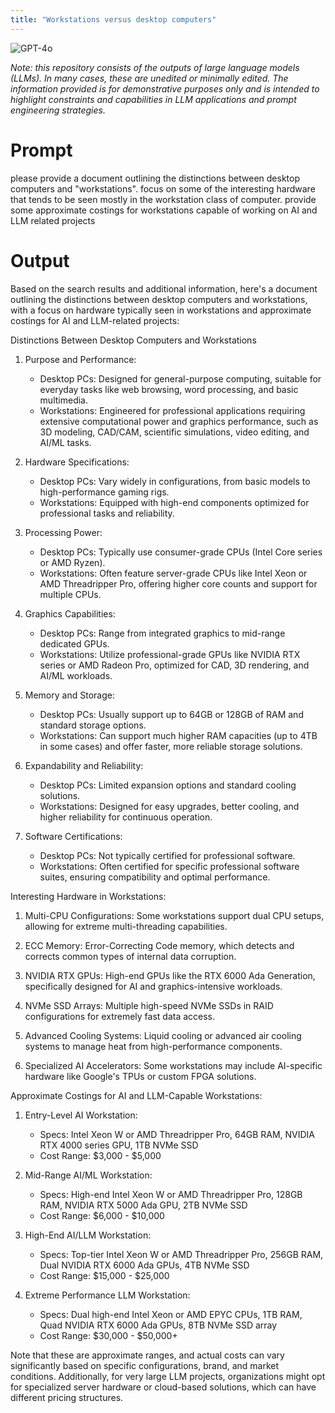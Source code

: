 ```yaml
---
title: "Workstations versus desktop computers"
---
```

![GPT-4o](https://img.shields.io/badge/GPT--4o-3333FF?style=for-the-badge&logo=openai&logoColor=white)



*Note: this repository consists of the outputs of large language models (LLMs). In many cases, these are unedited or minimally edited. The information provided is for demonstrative purposes only and is intended to highlight constraints and capabilities in LLM applications and prompt engineering strategies.*


 
# Prompt

please provide a document outlining the distinctions between desktop computers and "workstations". focus on some of the interesting hardware that tends to be seen mostly in the workstation class of computer. provide some approximate costings for workstations capable of working on AI and LLM related projects

# Output


Based on the search results and additional information, here's a document outlining the distinctions between desktop computers and workstations, with a focus on hardware typically seen in workstations and approximate costings for AI and LLM-related projects:

Distinctions Between Desktop Computers and Workstations

1. Purpose and Performance:
   - Desktop PCs: Designed for general-purpose computing, suitable for everyday tasks like web browsing, word processing, and basic multimedia.
   - Workstations: Engineered for professional applications requiring extensive computational power and graphics performance, such as 3D modeling, CAD/CAM, scientific simulations, video editing, and AI/ML tasks.

2. Hardware Specifications:
   - Desktop PCs: Vary widely in configurations, from basic models to high-performance gaming rigs.
   - Workstations: Equipped with high-end components optimized for professional tasks and reliability.

3. Processing Power:
   - Desktop PCs: Typically use consumer-grade CPUs (Intel Core series or AMD Ryzen).
   - Workstations: Often feature server-grade CPUs like Intel Xeon or AMD Threadripper Pro, offering higher core counts and support for multiple CPUs.

4. Graphics Capabilities:
   - Desktop PCs: Range from integrated graphics to mid-range dedicated GPUs.
   - Workstations: Utilize professional-grade GPUs like NVIDIA RTX series or AMD Radeon Pro, optimized for CAD, 3D rendering, and AI/ML workloads.

5. Memory and Storage:
   - Desktop PCs: Usually support up to 64GB or 128GB of RAM and standard storage options.
   - Workstations: Can support much higher RAM capacities (up to 4TB in some cases) and offer faster, more reliable storage solutions.

6. Expandability and Reliability:
   - Desktop PCs: Limited expansion options and standard cooling solutions.
   - Workstations: Designed for easy upgrades, better cooling, and higher reliability for continuous operation.

7. Software Certifications:
   - Desktop PCs: Not typically certified for professional software.
   - Workstations: Often certified for specific professional software suites, ensuring compatibility and optimal performance.

Interesting Hardware in Workstations:

1. Multi-CPU Configurations: Some workstations support dual CPU setups, allowing for extreme multi-threading capabilities.

2. ECC Memory: Error-Correcting Code memory, which detects and corrects common types of internal data corruption.

3. NVIDIA RTX GPUs: High-end GPUs like the RTX 6000 Ada Generation, specifically designed for AI and graphics-intensive workloads.

4. NVMe SSD Arrays: Multiple high-speed NVMe SSDs in RAID configurations for extremely fast data access.

5. Advanced Cooling Systems: Liquid cooling or advanced air cooling systems to manage heat from high-performance components.

6. Specialized AI Accelerators: Some workstations may include AI-specific hardware like Google's TPUs or custom FPGA solutions.

Approximate Costings for AI and LLM-Capable Workstations:

1. Entry-Level AI Workstation:
   - Specs: Intel Xeon W or AMD Threadripper Pro, 64GB RAM, NVIDIA RTX 4000 series GPU, 1TB NVMe SSD
   - Cost Range: $3,000 - $5,000

2. Mid-Range AI/ML Workstation:
   - Specs: High-end Intel Xeon W or AMD Threadripper Pro, 128GB RAM, NVIDIA RTX 5000 Ada GPU, 2TB NVMe SSD
   - Cost Range: $6,000 - $10,000

3. High-End AI/LLM Workstation:
   - Specs: Top-tier Intel Xeon W or AMD Threadripper Pro, 256GB RAM, Dual NVIDIA RTX 6000 Ada GPUs, 4TB NVMe SSD
   - Cost Range: $15,000 - $25,000

4. Extreme Performance LLM Workstation:
   - Specs: Dual high-end Intel Xeon or AMD EPYC CPUs, 1TB RAM, Quad NVIDIA RTX 6000 Ada GPUs, 8TB NVMe SSD array
   - Cost Range: $30,000 - $50,000+

Note that these are approximate ranges, and actual costs can vary significantly based on specific configurations, brand, and market conditions. Additionally, for very large LLM projects, organizations might opt for specialized server hardware or cloud-based solutions, which can have different pricing structures.

 